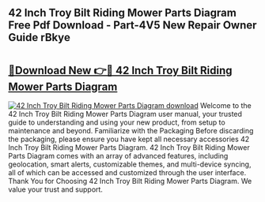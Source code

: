 ## 42 Inch Troy Bilt Riding Mower Parts Diagram Free Pdf Download - Part-4V5 New Repair Owner Guide rBkye

# <h2><a href="http://dfqn39.blite.top/?on=42+Inch+Troy+Bilt+Riding+Mower+Parts+Diagram">🔗Download New 👉🔴 42 Inch Troy Bilt Riding Mower Parts Diagram</a></h2>

[![42 Inch Troy Bilt Riding Mower Parts Diagram download](https://i.imgur.com/lujVjoI.png)](http://dfqn39.blite.top/?on=42+Inch+Troy+Bilt+Riding+Mower+Parts+Diagram)
Welcome to the 42 Inch Troy Bilt Riding Mower Parts Diagram user manual, your trusted guide to understanding and using your new product, from setup to maintenance and beyond. Familiarize with the Packaging Before discarding the packaging, please ensure you have kept all necessary accessories 42 Inch Troy Bilt Riding Mower Parts Diagram. 42 Inch Troy Bilt Riding Mower Parts Diagram comes with an array of advanced features, including geolocation, smart alerts, customizable themes, and multi-device syncing, all of which can be accessed and customized through the user interface. Thank You for Choosing 42 Inch Troy Bilt Riding Mower Parts Diagram. We value your trust and support.
